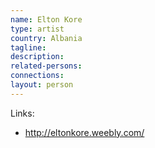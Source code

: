 ```yaml
---
name: Elton Kore
type: artist
country: Albania
tagline:
description:
related-persons:
connections:
layout: person
---
```

Links:
* <http://eltonkore.weebly.com/>
